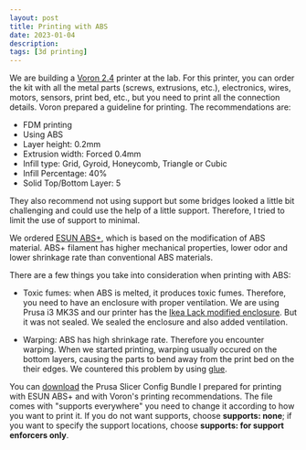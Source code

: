 ```yaml
---
layout: post
title: Printing with ABS
date: 2023-01-04
description: 
tags: [3d printing]
---
```


We are building a [Voron 2.4](https://vorondesign.com/voron2.4) printer at the lab. For this printer, you can order the kit with all the metal parts (screws, extrusions, etc.), electronics, wires, motors, sensors, print bed, etc., but you need to print all the connection details. Voron prepared a guideline for printing. The recommendations are:

- FDM printing
- Using ABS
- Layer height: 0.2mm
- Extrusion width: Forced 0.4mm
- Infill type: Grid, Gyroid, Honeycomb, Triangle or Cubic
- Infill Percentage: 40%
- Solid Top/Bottom Layer: 5

They also recommend not using support but some bridges looked a little bit challenging and could use the help of a little support. Therefore, I tried to limit the use of support to minimal.

We ordered [ESUN ABS+](https://www.esun3d.com/abs-pro-product/), which is based on the modification of ABS material. ABS+ filament has higher mechanical properties, lower odor and lower shrinkage rate than conventional ABS materials.

There are a few things you take into consideration when printing with ABS:

- Toxic fumes: when ABS is melted, it produces toxic fumes. Therefore, you need to have an enclosure with proper ventilation. We are using Prusa i3 MK3S and our printer has the [Ikea Lack modified enclosure](https://www.printables.com/model/17-original-prusa-i3-mk3-enclosure-ikea-lack-table-pr#_ga=2.221114328.1966776611.1677844188-756392080.1666601984). But it was not sealed. We sealed the enclosure and also added ventilation.

- Warping: ABS has high shrinkage rate. Therefore you encounter warping. When we started printing, warping usually occured on the bottom layers, causing the parts to bend away from the print bed on the their edges. We countered this problem by using [glue](https://www.kores.com/product/glue-sticks/).

You can <a href="/assets/images/2023-01-04-printing-with-abs/PrusaSlicer_config_bundle.ini" download>download</a> the Prusa Slicer Config Bundle I prepared for printing with ESUN ABS+ and with Voron's printing recommendations. The file comes with "supports everywhere" you need to change it according to how you want to print it. If you do not want supports, choose **supports: none**; if you want to specify the support locations, choose **supports: for support enforcers only**.